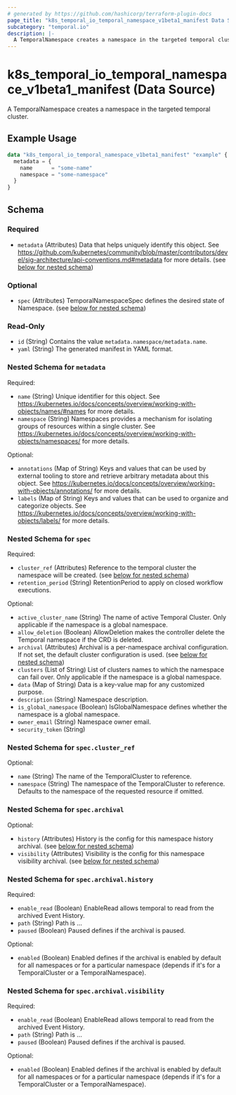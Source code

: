 ```yaml
---
# generated by https://github.com/hashicorp/terraform-plugin-docs
page_title: "k8s_temporal_io_temporal_namespace_v1beta1_manifest Data Source - terraform-provider-k8s"
subcategory: "temporal.io"
description: |-
  A TemporalNamespace creates a namespace in the targeted temporal cluster.
---
```


# k8s_temporal_io_temporal_namespace_v1beta1_manifest (Data Source)

A TemporalNamespace creates a namespace in the targeted temporal cluster.

## Example Usage

```terraform
data "k8s_temporal_io_temporal_namespace_v1beta1_manifest" "example" {
  metadata = {
    name      = "some-name"
    namespace = "some-namespace"
  }
}
```

<!-- schema generated by tfplugindocs -->
## Schema

### Required

- `metadata` (Attributes) Data that helps uniquely identify this object. See https://github.com/kubernetes/community/blob/master/contributors/devel/sig-architecture/api-conventions.md#metadata for more details. (see [below for nested schema](#nestedatt--metadata))

### Optional

- `spec` (Attributes) TemporalNamespaceSpec defines the desired state of Namespace. (see [below for nested schema](#nestedatt--spec))

### Read-Only

- `id` (String) Contains the value `metadata.namespace/metadata.name`.
- `yaml` (String) The generated manifest in YAML format.

<a id="nestedatt--metadata"></a>
### Nested Schema for `metadata`

Required:

- `name` (String) Unique identifier for this object. See https://kubernetes.io/docs/concepts/overview/working-with-objects/names/#names for more details.
- `namespace` (String) Namespaces provides a mechanism for isolating groups of resources within a single cluster. See https://kubernetes.io/docs/concepts/overview/working-with-objects/namespaces/ for more details.

Optional:

- `annotations` (Map of String) Keys and values that can be used by external tooling to store and retrieve arbitrary metadata about this object. See https://kubernetes.io/docs/concepts/overview/working-with-objects/annotations/ for more details.
- `labels` (Map of String) Keys and values that can be used to organize and categorize objects. See https://kubernetes.io/docs/concepts/overview/working-with-objects/labels/ for more details.


<a id="nestedatt--spec"></a>
### Nested Schema for `spec`

Required:

- `cluster_ref` (Attributes) Reference to the temporal cluster the namespace will be created. (see [below for nested schema](#nestedatt--spec--cluster_ref))
- `retention_period` (String) RetentionPeriod to apply on closed workflow executions.

Optional:

- `active_cluster_name` (String) The name of active Temporal Cluster. Only applicable if the namespace is a global namespace.
- `allow_deletion` (Boolean) AllowDeletion makes the controller delete the Temporal namespace if the CRD is deleted.
- `archival` (Attributes) Archival is a per-namespace archival configuration. If not set, the default cluster configuration is used. (see [below for nested schema](#nestedatt--spec--archival))
- `clusters` (List of String) List of clusters names to which the namespace can fail over. Only applicable if the namespace is a global namespace.
- `data` (Map of String) Data is a key-value map for any customized purpose.
- `description` (String) Namespace description.
- `is_global_namespace` (Boolean) IsGlobalNamespace defines whether the namespace is a global namespace.
- `owner_email` (String) Namespace owner email.
- `security_token` (String)

<a id="nestedatt--spec--cluster_ref"></a>
### Nested Schema for `spec.cluster_ref`

Optional:

- `name` (String) The name of the TemporalCluster to reference.
- `namespace` (String) The namespace of the TemporalCluster to reference. Defaults to the namespace of the requested resource if omitted.


<a id="nestedatt--spec--archival"></a>
### Nested Schema for `spec.archival`

Optional:

- `history` (Attributes) History is the config for this namespace history archival. (see [below for nested schema](#nestedatt--spec--archival--history))
- `visibility` (Attributes) Visibility is the config for this namespace visibility archival. (see [below for nested schema](#nestedatt--spec--archival--visibility))

<a id="nestedatt--spec--archival--history"></a>
### Nested Schema for `spec.archival.history`

Required:

- `enable_read` (Boolean) EnableRead allows temporal to read from the archived Event History.
- `path` (String) Path is ...
- `paused` (Boolean) Paused defines if the archival is paused.

Optional:

- `enabled` (Boolean) Enabled defines if the archival is enabled by default for all namespaces or for a particular namespace (depends if it's for a TemporalCluster or a TemporalNamespace).


<a id="nestedatt--spec--archival--visibility"></a>
### Nested Schema for `spec.archival.visibility`

Required:

- `enable_read` (Boolean) EnableRead allows temporal to read from the archived Event History.
- `path` (String) Path is ...
- `paused` (Boolean) Paused defines if the archival is paused.

Optional:

- `enabled` (Boolean) Enabled defines if the archival is enabled by default for all namespaces or for a particular namespace (depends if it's for a TemporalCluster or a TemporalNamespace).
